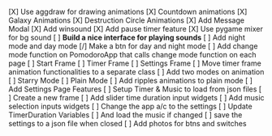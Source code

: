 [X] Use aggdraw for drawing animations
    [X] Countdown animations
    [X] Galaxy Animations
    [X] Destruction Circle Animations
    [X] Add Message Modal
    [X] Add winsound
[X] Add pause timer feature
[X] Use pygame mixer for bg sound
    [ ] **Build a nice interface for playing sounds**
[ ] Add night mode and day mode
    [/] Make a btn for day and night mode
    [ ] Add change mode function on PomodoroApp that calls change mode function on each page
        [ ] Start Frame
        [ ] Timer Frame
        [ ] Settings Frame
    [ ] Move timer frame animation functionalities to a separate class
    [ ] Add two modes on animation
        [ ] Starry Mode
        [ ] Plain Mode
    [ ] Add ripples animations to plain mode
[ ] Add Settings Page Features
    [ ] Setup Timer & Music to load from json files
    [ ] Create a new frame
    [ ] Add slider time duration input widgets
    [ ] Add music selection inputs widgets
    [ ] Change the app a/c to the settings
        [ ] Update TimerDuration Variables
        [ ] And load the music if changed
        [ ] save the settings to a json file when closed
[ ] Add photos for btns and switches